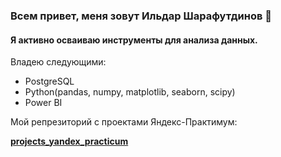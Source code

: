 ### Всем привет, меня зовут Ильдар Шарафутдинов 👋

#### Я активно осваиваю инструменты для анализа данных.
Владею следующими:
- PostgreSQL
- Python(pandas, numpy, matplotlib, seaborn, scipy)
- Power BI


Мой репрезиторий с проектами Яндекс-Практимум:
<td><a href="https://github.com/sharafutdinov1/projects_yandex_practicum"><b>projects_yandex_practicum</b></a></td>

